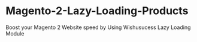 # Magento-2-Lazy-Loading-Products
Boost your Magento 2 Website speed by Using Wishusucess Lazy Loading Module
